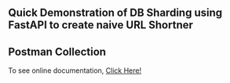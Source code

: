 ## Quick Demonstration of DB Sharding using FastAPI to create naive URL Shortner

## Postman Collection
To see online documentation, <a href="https://documenter.getpostman.com/view/13312008/2sA3e5f8yx">Click Here!</a>
